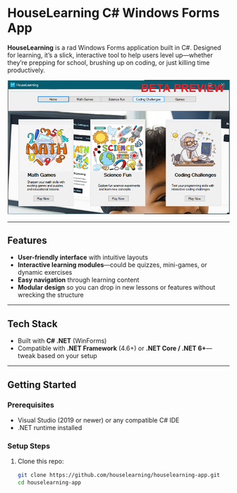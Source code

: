 #  HouseLearning C# Windows Forms App

**HouseLearning** is a rad Windows Forms application built in C#. Designed for learning, it’s a slick, interactive tool to help users level up—whether they’re prepping for school, brushing up on coding, or just killing time productively.

<img src="https://raw.githubusercontent.com/houselearning/houselearning-app/refs/heads/master/.github/readme-preview.png?token=GHSAT0AAAAAADGTESUO33TPZHBK6O6NQXVY2FJCTPQ">

---

##  Features

- **User-friendly interface** with intuitive layouts
- **Interactive learning modules**—could be quizzes, mini-games, or dynamic exercises
- **Easy navigation** through learning content
- **Modular design** so you can drop in new lessons or features without wrecking the structure

---

##  Tech Stack

- Built with **C# .NET** (WinForms)
- Compatible with **.NET Framework** (4.6+) or **.NET Core / .NET 6+**—tweak based on your setup

---

##  Getting Started

### Prerequisites
- Visual Studio (2019 or newer) or any compatible C# IDE
- .NET runtime installed

### Setup Steps
1. Clone this repo:
   ```bash
   git clone https://github.com/houselearning/houselearning-app.git
   cd houselearning-app
